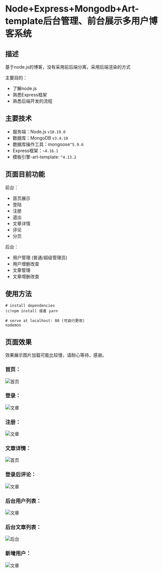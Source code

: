 # Node+Express+Mongodb+Art-template后台管理、前台展示多用户博客系统
## 描述
基于node.js的博客，没有采用前后端分离，采用后端渲染的方式

主要目的：

- 了解node.js
- 熟悉Express框架
- 熟悉后端开发的流程

## 主要技术

- 服务端：Node.js `v10.19.0 `
- 数据库：MongoDB `v3.4.10`
- 数据库操作工具：mongoose`^5.9.6`
- Express框架：`~4.16.1`
- 模板引擎-art-template: `^4.13.2`

## 页面目前功能

前台：

- 首页展示
- 登陆
- 注册
- 退出
- 文章详情
- 评论
- 分页


后台：

- 用户管理 (普通/超级管理员)
- 用户增删改查
- 文章管理
- 文章增删改查


## 使用方法

```
# install dependencies
(c)npm install 或者 yarn

# serve at localhost: 80 (可自行更改)
nodemon

```

## 页面效果
效果展示图片加载可能比较慢，请耐心等待，感谢。

### 首页：
![首页](./static/blog首页.png)


### 登录：
![文章](./static/登录界面.png)

### 注册：
![文章](./static/前台注册.png)

### 文章详情：
![首页](./static/文章详情页.png)

### 登录后评论：
![文章](./static/登录后评论.png)

### 后台用户列表：
![文章](./static/后台用户列表.png)

### 后台文章列表：
![后台](./static/后台文章列表.png)

### 新增用户：
![文章](./static/新增用户.png)



